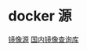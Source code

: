 # docker 源

[镜像源](https://github.com/DaoCloud/public-image-mirror/issues/2328)
[国内镜像查询库](https://docker.aityp.com/)